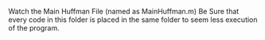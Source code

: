 
Watch the Main Huffman File (named as MainHuffman.m)
Be Sure that every code in this folder is placed in the same folder to seem less execution of the program.
